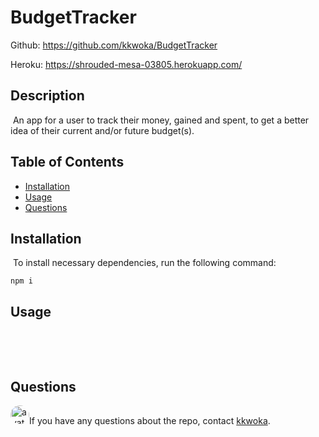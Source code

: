 # BudgetTracker
Github: https://github.com/kkwoka/BudgetTracker

Heroku: https://shrouded-mesa-03805.herokuapp.com/
  ​
  ## Description
  ​
  An app for a user to track their money, gained and spent, to get a better idea of their current and/or future budget(s).
  ​
  ## Table of Contents 
  * [Installation](#installation)
  ​
  * [Usage](#usage)
  ​  ​
  * [Questions](#questions)
  ​
  ## Installation
  ​
  To install necessary dependencies, run the following command:
  ```
  npm i
  ```
  ## Usage
  ​
  
  ​
 

 
  ## Questions
  ​
  <img src="https://avatars3.githubusercontent.com/u/57764303?v=4" alt="avatar" style="border-radius: 16px" width="30" />
  ​
  If you have any questions about the repo, contact [kkwoka](https://github.com/kkwoka).
